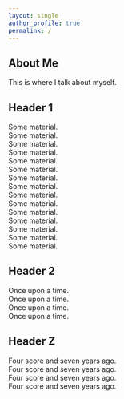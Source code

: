 ```yaml
---
layout: single
author_profile: true
permalink: /
---
```


## About Me

This is where I talk about myself.


## Header 1

Some material.  
Some material.  
Some material.  
Some material.  
Some material.  
Some material.  
Some material.  
Some material.  
Some material.  
Some material.  
Some material.  
Some material.  
Some material.  
Some material.  
Some material.  



## Header 2

Once upon a time.  
Once upon a time.  
Once upon a time.  
Once upon a time.  


## Header Z

Four score and seven years ago.  
Four score and seven years ago.  
Four score and seven years ago.  
Four score and seven years ago.  